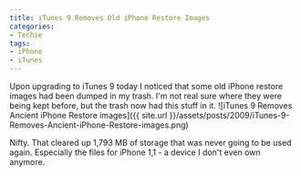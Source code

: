 ```yaml
---
title: iTunes 9 Removes Old iPhone Restore Images
categories:
- Techie
tags:
- iPhone
- iTunes
---
```


Upon upgrading to iTunes 9 today I noticed that some old iPhone restore images had been dumped in my trash. I'm not real sure where they were being kept before, but the trash now had this stuff in it.
![iTunes 9 Removes Ancient iPhone Restore images]({{ site.url }}/assets/posts/2009/iTunes-9-Removes-Ancient-iPhone-Restore-images.png)

Nifty. That cleared up 1,793 MB of storage that was never going to be used again. Especially the files for iPhone 1,1 - a device I don't even own anymore.

